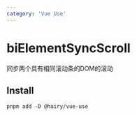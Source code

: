 ```yaml
---
category: 'Vue Use'
---
```


# biElementSyncScroll

同步两个具有相同滚动条的DOM的滚动

## Install

```
pnpm add -D @hairy/vue-use
```
